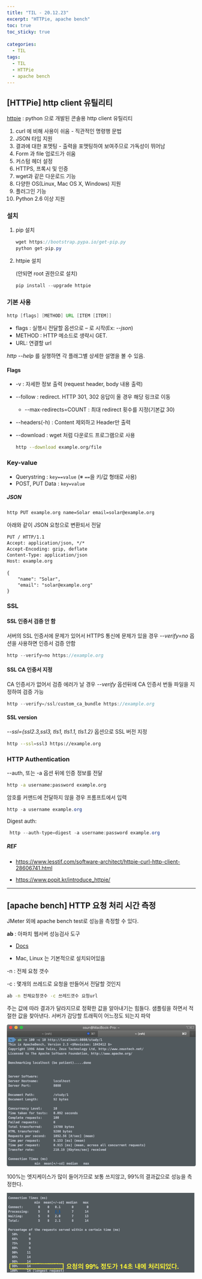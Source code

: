 ```yaml
---
title: "TIL - 20.12.23"
excerpt: "HTTPie, apache bench"
toc: true
toc_sticky: true

categories:
  - TIL
tags:
  - TIL
  - HTTPie
  - apache bench
---
```



## [HTTPie] http client 유틸리티

[httpie](https://github.com/jkbrzt/httpie)  : python 으로 개발된 콘솔용 http client 유틸리티

1. curl 에 비해 사용이 쉬움 - 직관적인 명령행 문법
2. JSON 타입 지원
3. 결과에 대한 포멧팅 - 출력을 포맷팅하여 보여주므로 가독성이 뛰어남
4. Form 과 file 업로드가 쉬움
5. 커스텀 헤더 설정
6. HTTPS, 프록시 및 인증
7. wget과 같은 다운로드 기능
8. 다양한 OS(Linux, Mac OS X, Windows) 지원
9. 플러그인 기능
10. Python 2.6 이상 지원

 

### 설치

1. pip 설치

   ```java
   wget https://bootstrap.pypa.io/get-pip.py
   python get-pip.py
   ```

2. httpie 설치

   (안되면 root 권한으로 설치)

   ```java
   pip install --upgrade httpie
   ```



### 기본 사용

```java
http [flags] [METHOD] URL [ITEM [ITEM]]
```

- flags : 실행시 전달할 옵션으로 *–* 로 시작(Ex: *--json*)
- METHOD : HTTP 메소드로 생략시 GET.
- URL: 연결할 url

*http --help* 를 실행하면 각 플래그별 상세한 설명을 볼 수 있음.



#### Flags

* -v : 자세한 정보 출력 (request header, body 내용 출력)

* --follow : redirect. HTTP 301, 302 응답이 올 경우 해당 링크로 이동

  * --max-redirects=COUNT :  최대 redirect 횟수를 지정(기본값 30)

* --headers(-h) : Content 제외하고 Header만 출력

* --download : wget 처럼 다운로드 프로그램으로 사용

  ```sh
  http --download example.org/file
  ```



### Key-value

* Querystring : `key==value` (※ `==`을 키/값 형태로 사용)
* POST, PUT Data : `key=value`

##### JSON

```sh
http PUT example.org name=Solar email=solar@example.org
```

아래와 같이 JSON 요청으로 변환되서 전달

```http
PUT / HTTP/1.1
Accept: application/json, */*
Accept-Encoding: gzip, deflate
Content-Type: application/json
Host: example.org

{
    "name": "Solar",
    "email": "solar@example.org"
}
```

 



### SSL

#### SSL 인증서 검증 안 함

서버의 SSL 인증서에 문제가 있어서 HTTPS 통신에 문제가 있을 경우 *--verify=no* 옵션을 사용하면 인증서 검증 안함

```java
http --verify=no https://example.org
```



#### SSL CA 인증서 지정

CA 인증서가 없어서 검증 에러가 날 경우 *--verify* 옵션뒤에 CA 인증서 번들 파일을 지정하여 검증 가능

```java
http --verify=/ssl/custom_ca_bundle https://example.org
```

 

#### SSL version 

*--ssl={ssl2.3,ssl3, tls1, tls1.1, tls1.2}* 옵션으로 SSL 버전 지정

```sh
http --ssl=ssl3 https://example.org
```



### HTTP Authentication

--auth, 또는 -a 옵션 뒤에 인증 정보를 전달

```sh
http -a username:password example.org
```

암호를 커맨드에 전달하지 않을 경우 프롬프트에서 입력

```java
http -a username example.org
```

Digest auth:

```java
 http --auth-type=digest -a username:password example.org
```



##### REF

* https://www.lesstif.com/software-architect/httpie-curl-http-client-28606741.html

* https://www.popit.kr/introduce_httpie/

---

## [apache bench] HTTP 요청 처리 시간 측정

JMeter 외에 apache bench test로 성능을 측정할 수 있다.

**ab** : 아파치 웹서버 성능검사 도구

* [Docs](https://httpd.apache.org/docs/2.4/ko/programs/ab.html)

* Mac, Linux 는 기본적으로 설치되어있음

-n : 전체 요청 갯수

-c : 몇개의 쓰레드로 요청을 만들어서 전달할 것인지

```sh
ab -n 전체요청갯수 -c 쓰레드갯수 요청url
```

주는 값에 따라 결과가 달라지므로 정확한 값을 알아내기는 힘들다. 샘플링을 하면서 적절한 값을 찾아낸다. 서버가 감당할 트래픽이 어느정도 되는지 파악

![image-20201223163114338](../../../assets/images/TIL/image-20201223163114338.png)



100%는 엣지케이스가 많이 들어가므로 보통 쓰지않고, 99%의 결과값으로 성능을 측정한다.

![image-20201223163455160](../../../assets/images/TIL/image-20201223163455160.png)











